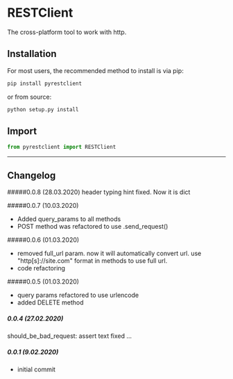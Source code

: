 # RESTClient
The cross-platform tool to work with http.


## Installation
For most users, the recommended method to install is via pip:
```cmd
pip install pyrestclient
```

or from source:

```cmd
python setup.py install
```

## Import
```python
from pyrestclient import RESTClient
```
---

## Changelog
#####0.0.8 (28.03.2020)
header typing hint fixed. Now it is dict

#####0.0.7 (10.03.2020)
- Added query_params to all methods
- POST method was refactored to use .send_request()


#####0.0.6 (01.03.2020)
- removed full_url param. now it will automatically convert url. use "http[s]://site.com" format in methods to use full url.
- code refactoring

#####0.0.5 (01.03.2020)
- query params refactored to use urlencode
- added DELETE method

##### 0.0.4 (27.02.2020)
should_be_bad_request: assert text fixed
...

##### 0.0.1 (9.02.2020)
- initial commit